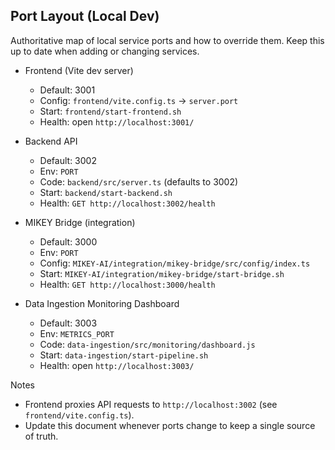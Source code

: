 ## Port Layout (Local Dev)

Authoritative map of local service ports and how to override them. Keep this up to date when adding or changing services.

- Frontend (Vite dev server)
  - Default: 3001
  - Config: `frontend/vite.config.ts` → `server.port`
  - Start: `frontend/start-frontend.sh`
  - Health: open `http://localhost:3001/`

- Backend API
  - Default: 3002
  - Env: `PORT`
  - Code: `backend/src/server.ts` (defaults to 3002)
  - Start: `backend/start-backend.sh`
  - Health: `GET http://localhost:3002/health`

- MIKEY Bridge (integration)
  - Default: 3000
  - Env: `PORT`
  - Config: `MIKEY-AI/integration/mikey-bridge/src/config/index.ts`
  - Start: `MIKEY-AI/integration/mikey-bridge/start-bridge.sh`
  - Health: `GET http://localhost:3000/health`

- Data Ingestion Monitoring Dashboard
  - Default: 3003
  - Env: `METRICS_PORT`
  - Code: `data-ingestion/src/monitoring/dashboard.js`
  - Start: `data-ingestion/start-pipeline.sh`
  - Health: open `http://localhost:3003/`

Notes
- Frontend proxies API requests to `http://localhost:3002` (see `frontend/vite.config.ts`).
- Update this document whenever ports change to keep a single source of truth.


